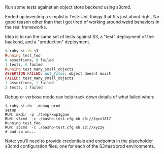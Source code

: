 Run some tests against an object store backend using s3cmd.  

Ended up inventing a simplistic Test::Unit thingy that fits just about right.  No good reason other than that I got tired of working around weird behaviors in the real frameworks.

Idea is to run the same set of tests against S3, a "test" deployment of the backend, and a "production" deployment.

```ruby
$ ruby st.rb s3
Running test_foo
0 assertions, 0 failed
1 tests, 0 failed
Running test_many_small_objects
ASSERTION FAILED: put_files: object doesnt exist
FAILED: test_many_small_objects
1 assertions, 1 failed
2 tests, 1 failed
```
Debug or verbose mode can help track down details of what failed when:

```
$ ruby st.rb --debug prod
setup
RUN: mkdir -p ./temp/xwp1gpae
RUN: s3cmd  -c ./basho-test.cfg mb s3://2qcv18l7
Running test_foo
RUN: s3cmd  -c ./basho-test.cfg mb s3://xyzzy
# and so on...
```

Note: you'll need to provide credentials and endpoints in the placeholder s3cmd configuration files, one for each of the S3/test/prod environments.  
